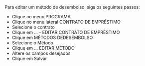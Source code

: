 ﻿Para editar um método de desembolso, siga os seguintes passos:

* Clique no menu PROGRAMA
* Clique no menu lateral CONTRATO DE EMPRÉSTIMO
* Selecione o contrato
* Clique em ... - EDITAR CONTRATO DE EMPRÉSTIMO
* Clique em MÉTODOS DEDESEMBOLSO
* Selecione o Método
* Clique em ... EDITAR MÉTODO
* Altere os campos desejados
* Clique em Salvar